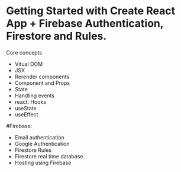 # Getting Started with Create React App + Firebase Authentication, Firestore and Rules.

Core concepts
- Vitual DOM
- JSX
- Rerender components
- Component and Props
- State
- Handling events
- react: Hooks
- useState
- useEffect

#Firebase:
- Email authentication
- Google Authentication
- Firestore Rules
- Firestore real time database. 
- Hosting using Firebase
 
